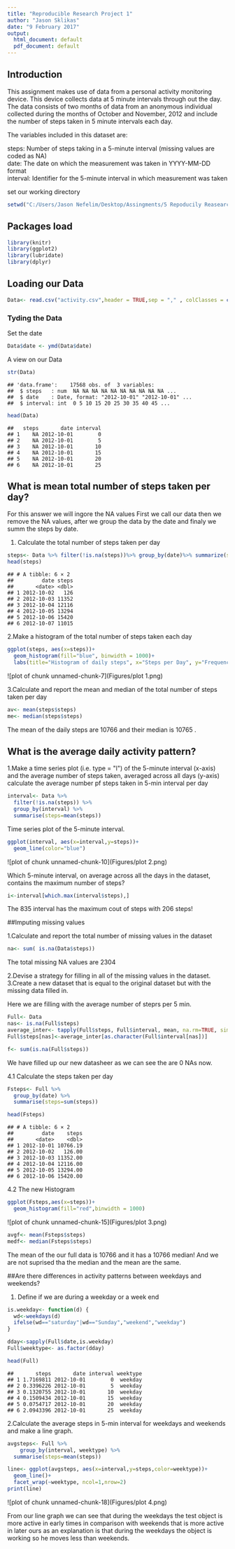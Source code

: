 ```yaml
---
title: "Reproducible Research Project 1"
author: "Jason Sklikas"
date: "9 February 2017"
output:
  html_document: default
  pdf_document: default
---
```




## Introduction 
This assignment makes use of data from a personal activity monitoring device. This device collects data at 5 minute intervals through out the day. The data consists of two months of data from an anonymous individual collected during the months of October and November, 2012 and include the number of steps taken in 5 minute intervals each day.

The variables included in this dataset are:

steps: Number of steps taking in a 5-minute interval (missing values are coded as NA)  
date: The date on which the measurement was taken in YYYY-MM-DD format  
interval: Identifier for the 5-minute interval in which measurement was taken

set our working directory

```r
setwd("C:/Users/Jason Nefelim/Desktop/Assingments/5 Repoducily Reasearch/Week 2")
```

## Packages load

```r
library(knitr)
library(ggplot2)
library(lubridate)
library(dplyr)
```



## Loading our Data


```r
Data<- read.csv("activity.csv",header = TRUE,sep = "," , colClasses = c("numeric","character","integer"))
```
 
### Tyding the Data
Set the date

```r
Data$date <- ymd(Data$date)
```

A view on our Data

```r
str(Data)
```

```
## 'data.frame':	17568 obs. of  3 variables:
##  $ steps   : num  NA NA NA NA NA NA NA NA NA NA ...
##  $ date    : Date, format: "2012-10-01" "2012-10-01" ...
##  $ interval: int  0 5 10 15 20 25 30 35 40 45 ...
```

```r
head(Data)
```

```
##   steps       date interval
## 1    NA 2012-10-01        0
## 2    NA 2012-10-01        5
## 3    NA 2012-10-01       10
## 4    NA 2012-10-01       15
## 5    NA 2012-10-01       20
## 6    NA 2012-10-01       25
```

## What is mean total number of steps taken per day?

For this answer we will ingore the NA values 
First we call our data then we remove the NA values, after we group the data by the date and finaly we summ the steps by date.

1. Calculate the total number of steps taken per day

```r
steps<- Data %>% filter(!is.na(steps))%>% group_by(date)%>% summarize(steps=sum(steps))
head(steps)
```

```
## # A tibble: 6 × 2
##         date steps
##       <date> <dbl>
## 1 2012-10-02   126
## 2 2012-10-03 11352
## 3 2012-10-04 12116
## 4 2012-10-05 13294
## 5 2012-10-06 15420
## 6 2012-10-07 11015
```

2.Make a histogram of the total number of steps taken each day

```r
ggplot(steps, aes(x=steps))+
  geom_histogram(fill="blue", binwidth = 1000)+
  labs(title="Histogram of daily steps", x="Steps per Day", y="Frequency")       
```

![plot of chunk unnamed-chunk-7](Figures/plot 1.png)


3.Calculate and report the mean and median of the total number of steps taken per day

```r
av<- mean(steps$steps)
me<- median(steps$steps)
```

The mean  of the daily steps are  10766  and their median is 10765 .




## What is the average daily activity pattern?

1.Make a time series plot (i.e. type = "l") of the 5-minute interval (x-axis) and the average number of steps taken, averaged across all days (y-axis)
calculate the average number pf steps taken in 5-min interval per day

```r
interval<- Data %>% 
  filter(!is.na(steps)) %>% 
  group_by(interval) %>% 
  summarise(steps=mean(steps))
```

Time series plot of the 5-minute interval.

```r
ggplot(interval, aes(x=interval,y=steps))+
  geom_line(color="blue")
```

![plot of chunk unnamed-chunk-10](Figures/plot 2.png)

Which 5-minute interval, on average across all the days in the dataset, contains the maximum number of steps?

```r
i<-interval[which.max(interval$steps),]
```


The 835 interval has the maximum cout of steps with 206 steps!



##Imputing missing values

1.Calculate and report the total number of missing values in the dataset 


```r
na<- sum( is.na(Data$steps))
```

The total missing NA values are  2304


2.Devise a strategy for filling in all of the missing values in the dataset.
3.Create a new dataset that is equal to the original dataset but with the missing data filled in.

Here we are filling with the average number of steprs per 5 min.

```r
Full<- Data
nas<- is.na(Full$steps)
average_inter<- tapply(Full$steps, Full$interval, mean, na.rm=TRUE, simplify= TRUE)
Full$steps[nas]<-average_inter[as.character(Full$interval[nas])]

f<- sum(is.na(Full$steps))
```

We have filled up our new datasheer as we can see the are  0 NAs now.


4.1 Calculate the steps taken per day


```r
Fsteps<- Full %>% 
  group_by(date) %>% 
  summarise(steps=sum(steps))

head(Fsteps)
```

```
## # A tibble: 6 × 2
##         date    steps
##       <date>    <dbl>
## 1 2012-10-01 10766.19
## 2 2012-10-02   126.00
## 3 2012-10-03 11352.00
## 4 2012-10-04 12116.00
## 5 2012-10-05 13294.00
## 6 2012-10-06 15420.00
```

4.2 The new Histogram 


```r
ggplot(Fsteps,aes(x=steps))+
  geom_histogram(fill="red",binwidth = 1000)
```

![plot of chunk unnamed-chunk-15](Figures/plot 3.png)


```r
avgf<- mean(Fsteps$steps)
medf<- median(Fsteps$steps)
```

The mean of the our full data is 10766 and it has a 10766  median! And we are not suprised tha the median and the mean are the same.


##Are there differences in activity patterns between weekdays and weekends?


1. Define if we are during a weekday or a week end

```r
is.weekday<- function(d) {
  wd<-weekdays(d)
  ifelse(wd=="saturday"|wd=="Sunday","weekend","weekday")
}

dday<-sapply(Full$date,is.weekday)
Full$weektype<- as.factor(dday)

head(Full)
```

```
##       steps       date interval weektype
## 1 1.7169811 2012-10-01        0  weekday
## 2 0.3396226 2012-10-01        5  weekday
## 3 0.1320755 2012-10-01       10  weekday
## 4 0.1509434 2012-10-01       15  weekday
## 5 0.0754717 2012-10-01       20  weekday
## 6 2.0943396 2012-10-01       25  weekday
```

2.Calculate the average steps in 5-min interval for weekdays and weekends and make a line graph.


```r
avgsteps<- Full %>%
    group_by(interval, weektype) %>%
  summarise(steps=mean(steps))

line<- ggplot(avgsteps, aes(x=interval,y=steps,color=weektype))+ 
  geom_line()+
  facet_wrap(~weektype, ncol=1,nrow=2)
print(line)
```

![plot of chunk unnamed-chunk-18](Figures/plot 4.png)


From our line graph we can see that during the weekdays the test object is more active in early times in comparison with weekends that is more active in later ours as an explanation is that during the weekdays the object is working so he moves less than weekends.



